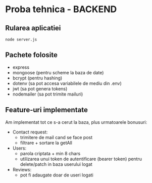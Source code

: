 # Proba tehnica - BACKEND

## Rularea aplicatiei

    node server.js

## Pachete folosite

- express
- mongoose (pentru scheme la baza de date)
- bcrypt (pentru hashing)
- dotenv (sa pot accesa variabilele de mediu din .env)
- jwt (sa pot genera tokens)
- nodemailer (sa pot trimite mailuri)

## Feature-uri implementate

Am implementat tot ce s-a cerut la baza, plus urmatoarele bonusuri:
- Contact request:
    - trimitere de mail cand se face post
    - filtrare + sortare la getAll
- Users:
    - parola criptata + min 8 chars
    - utilizarea unui token de autentificare (bearer token) pentru delete/patch in baza userului logat
- Reviews:
    - pot fi adaugate doar de useri logati